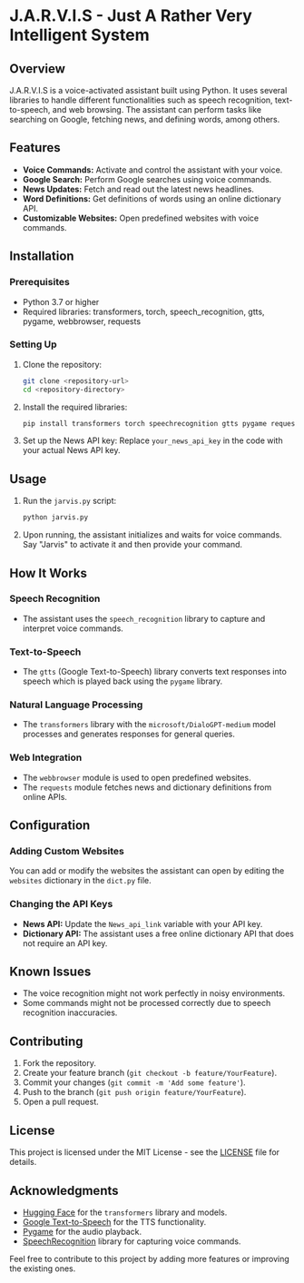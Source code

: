 # J.A.R.V.I.S - Just A Rather Very Intelligent System

## Overview

J.A.R.V.I.S is a voice-activated assistant built using Python. It uses several libraries to handle different functionalities such as speech recognition, text-to-speech, and web browsing. The assistant can perform tasks like searching on Google, fetching news, and defining words, among others.

## Features

- **Voice Commands:** Activate and control the assistant with your voice.
- **Google Search:** Perform Google searches using voice commands.
- **News Updates:** Fetch and read out the latest news headlines.
- **Word Definitions:** Get definitions of words using an online dictionary API.
- **Customizable Websites:** Open predefined websites with voice commands.

## Installation

### Prerequisites

- Python 3.7 or higher
- Required libraries: transformers, torch, speech_recognition, gtts, pygame, webbrowser, requests

### Setting Up

1. Clone the repository:
    ```bash
    git clone <repository-url>
    cd <repository-directory>
    ```

2. Install the required libraries:
    ```bash
    pip install transformers torch speechrecognition gtts pygame requests
    ```

3. Set up the News API key:
    Replace `your_news_api_key` in the code with your actual News API key.

## Usage

1. Run the `jarvis.py` script:
    ```bash
    python jarvis.py
    ```

2. Upon running, the assistant initializes and waits for voice commands. Say "Jarvis" to activate it and then provide your command.

## How It Works

### Speech Recognition

- The assistant uses the `speech_recognition` library to capture and interpret voice commands.

### Text-to-Speech

- The `gtts` (Google Text-to-Speech) library converts text responses into speech which is played back using the `pygame` library.

### Natural Language Processing

- The `transformers` library with the `microsoft/DialoGPT-medium` model processes and generates responses for general queries.

### Web Integration

- The `webbrowser` module is used to open predefined websites.
- The `requests` module fetches news and dictionary definitions from online APIs.

## Configuration

### Adding Custom Websites

You can add or modify the websites the assistant can open by editing the `websites` dictionary in the `dict.py` file.

### Changing the API Keys

- **News API:** Update the `News_api_link` variable with your API key.
- **Dictionary API:** The assistant uses a free online dictionary API that does not require an API key.

## Known Issues

- The voice recognition might not work perfectly in noisy environments.
- Some commands might not be processed correctly due to speech recognition inaccuracies.

## Contributing

1. Fork the repository.
2. Create your feature branch (`git checkout -b feature/YourFeature`).
3. Commit your changes (`git commit -m 'Add some feature'`).
4. Push to the branch (`git push origin feature/YourFeature`).
5. Open a pull request.

## License

This project is licensed under the MIT License - see the [LICENSE](LICENSE) file for details.

## Acknowledgments

- [Hugging Face](https://huggingface.co/) for the `transformers` library and models.
- [Google Text-to-Speech](https://pypi.org/project/gTTS/) for the TTS functionality.
- [Pygame](https://www.pygame.org/) for the audio playback.
- [SpeechRecognition](https://pypi.org/project/SpeechRecognition/) library for capturing voice commands.

Feel free to contribute to this project by adding more features or improving the existing ones.
